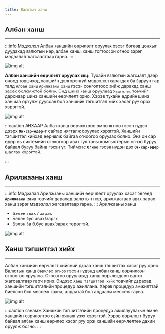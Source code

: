 ```yaml
---
title: Валютын ханш 
---
```


## Албан ханш
___
:::info Мэдээлэл
 Албан ханшийн өөрчлөлт оруулах хэсэг бөгөөд цонхыг дуудахад валютын нэр, албан ханш, ханш тогтоосон огноо зэрэг мэдээлэл жагсаалтаар гарна. 
:::
>
![img alt](/img/image56.png)

**Албан ханшийн өөрчлөлт оруулах явц:** Тухайн валютын жагсаалт дээр очоод  товшиход ханшийн дэлгэрэнгүй мэдээлэл харагдах ба баруун гар талд  `Албан ханш` `Арилжааны ханш` гэсэн сонголтоос хийж дарахад ханш засах боломжтой болно. Энд шинэ ханш оруулаад `Хадгалах` товчийг  дарснаар шинэ ханшийн өөрчлөлт орно. Хэрэв тухайн өдрийн шинэ ханшаа оруулж дууссан бол ханшийн тэгшитгэл хийх хэсэг руу орох хэрэгтэй.
>
![img alt](/img/image57.png)

:::caution АНХААР
Албан ханш өөрчлөхөөс өмнө огноо гэсэн нүдэн дээрх **`Он-сар-өдөр`**-г сайтар нягталж оруулах хэрэгтэй. Ханшийн тэгшитгэл хийхэд өөрчилж байгаа огноогоо оруулах болно. Энэ он сар өдөр нь системийн огноогоор авах тул таны компьютерын огноо буруу байвал буруу байна гэсэн үг. Тиймээс **`Огноо`** гэсэн нүдэн дэх **`Он-сар-өдөр`** шалгах хэрэгтэй.
 
:::
 
## Арилжааны ханш
___
:::info Мэдээлэл
Арилжааны ханшийн өөрчлөлт оруулах хэсэг бөгөөд **`Арилжааны ханш`** товчийг дарахад валютын нэр, арилжаагаар авах зарах ханш зэрэг мэдээлэл жагсаалтаар гарна.
:::
Арилжааны ханш 
-	Бэлэн авах / зарах
-	Бэлэн бус авах/зарах
-	Бэлэн ба б.бус авах/зарах төрөлтэй.

![img alt](/img/aHansh.png)

## Ханш тэгшитгэл хийх
___
Албан ханшийн өөрчлөлт хийсний дараа ханш тэгшитгэх хэсэг руу орно. Валютын ханш `Өөрчлөх огноо` гэсэн нүдэнд албан ханш өөрчилсөн огноогоо оруулна. Огноогоо оруулахад ханш өөрчлөгдсөн валют жагсаалтаар гарч ирнэ. Эндээс `Ханш тэгшитгэл хийх` товчийг дарахад ханшийн тэгшитгэлийн процедур ажиллана. Хэрэв процедур амжилттай биелсэн бол мессеж гарна, алдаатай бол алдааны мессеж гарна.
>
![img alt](/img/image58.png)

:::caution санамж
Ханшийн тэгшитгэлийн процедур ажиллуулахын өмнө ханшийн өөрчлөлтөө сайн хянаж үзэх хэрэгтэй. Хэрэв өөрчлөлт буруу байвал албан ханш өөрчлөх хэсэг руу орж ханшийн өөрчлөлтөө дахин оруулж болно.
:::
